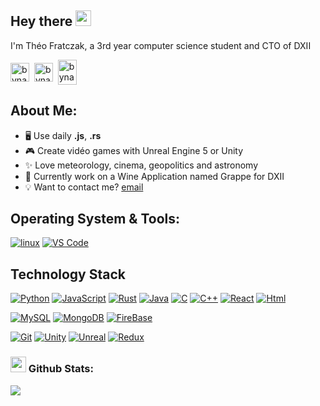 ## Hey there <img src="https://media.giphy.com/media/hvRJCLFzcasrR4ia7z/giphy.gif" width="25">

I'm Théo Fratczak, a 3rd year computer science student and CTO of DXII

<a href="https://twitter.com/Bynawers" target="blank">
  <img align="center" src="https://cdn.jsdelivr.net/npm/simple-icons@3.0.1/icons/twitter.svg" alt="bynawers" height="30" width="30" /></a>&nbsp;
<a href="https://linkedin.com/in/th%C3%A9o-fratczak-28ba64221" target="blank">
  <img align="center" src="https://cdn.jsdelivr.net/npm/simple-icons@3.0.1/icons/linkedin.svg" alt="bynawers" height="30" width="30" /></a>&nbsp;
<a href="http://discord.com/users/Bynawers#3331" target="blank">
  <img align="center" src="https://cdn.jsdelivr.net/npm/simple-icons@3.0.1/icons/discord.svg" alt="bynawers" height="40" width="30" /></a>&nbsp;

## About Me:
- 🖥️ Use daily **.js**, **.rs**
- 🎮 Create vidéo games with Unreal Engine 5 or Unity
- ✨ Love meteorology, cinema, geopolitics and astronomy
- 💼 Currently work on a Wine Application named Grappe for DXII
- 💡 Want to contact me? [email](mailto:Theo.fratczak@gmail.com)

## Operating System & Tools:

[![linux](https://img.shields.io/badge/System-Arch%20Linux-1793D1?style=flat-square&logo=archlinux&logoColor=ffffff)](https://www.ubuntu-fr.org/)
[![VS Code](https://img.shields.io/badge/IDE-VSCode-%23007ACC?style=flat-square&logo=Visual-studio-code)](https://code.visualstudio.com/)

## Technology Stack

[![Python](https://img.shields.io/badge/-Python-3776AB?style=flat-square&logo=python&logoColor=ffffff)](https://www.python.org/)
[![JavaScript](https://img.shields.io/badge/-JavaScript-%23F7DF1C?style=flat-square&logo=javascript&logoColor=000000&labelColor=%23F7DF1C&color=%23F7DF1C)](https://www.javascript.com/)
[![Rust](https://img.shields.io/badge/-Rust-000000?style=flat-square&logo=rust&logoColor=ffffff)](https://www.rust-lang.org/fr)
[![Java](https://img.shields.io/badge/-Java-ea2d2f?style=flat-square&logo=Java&logoColor=ffffff)](https://www.java.com)
[![C](https://img.shields.io/badge/-C-A8B9CC?style=flat-square&logo=c&logoColor=ffffff)](https://www.cprogramming.com/)
[![C++](https://img.shields.io/badge/-C++-00599C?style=flat-square&logo=cplusplus&logoColor=ffffff)](https://www.cprogramming.com/)
[![React](https://img.shields.io/badge/-React_Native-04a5cf?style=flat-square&logo=react&logoColor=ffffff)](https://reactnative.dev/)
[![Html](https://img.shields.io/badge/-HTML-e34f26?style=flat-square&logo=html5&logoColor=ffffff)](https://www.w3.org/html/")

[![MySQL](https://img.shields.io/badge/-MySQL-4479A1?style=flat-square&logo=MySQL&logoColor=ffffff)](https://www.mysql.com/)
[![MongoDB](https://img.shields.io/badge/-MongoDB-47A248?style=flat-square&logo=MongoDB&logoColor=ffffff)](https://www.mongodb.com/)
[![FireBase](https://img.shields.io/badge/-Firebase-eeeeee?style=flat-square&logo=firebase&logoColor=FFCA28)](https://firebase.google.com/)

[![Git](https://img.shields.io/badge/-Git-%23F05032?style=flat-square&logo=git&logoColor=%23ffffff)](https://git-scm.com/)
[![Unity](https://img.shields.io/badge/-Unity-000000?style=flat-square&logo=unity&logoColor=%23ffffff)](https://unity.com/fr)
[![Unreal](https://img.shields.io/badge/-Unreal_Engine-000000?style=flat-square&logo=unreal%20Engine&logoColor=%23ffffff)](https://www.unrealengine.com/en-US)
[![Redux](https://img.shields.io/badge/-Redux-764ABC?style=flat-square&logo=redux&logoColor=%23ffffff)](https://redux.js.org/)

### <img src='https://media1.giphy.com/media/du3J3cXyzhj75IOgvA/giphy.gif?cid=ecf05e47x2g034i9pzwtzzsd3xgg2w9nr94t4tflbbgo3008&rid=giphy.gif' width='25' /> Github Stats:

![](https://visitor-badge.glitch.me/badge?page_id=Bynawers)
